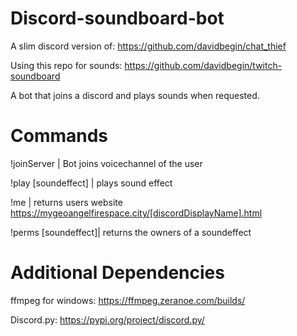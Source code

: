 # Discord-soundboard-bot

A slim discord version of: https://github.com/davidbegin/chat_thief  

Using this repo for sounds: https://github.com/davidbegin/twitch-soundboard

A bot that joins a discord and plays sounds when requested.

# Commands

!joinServer         | Bot joins voicechannel of the user 

!play [soundeffect] | plays sound effect

!me                 | returns users website https://mygeoangelfirespace.city/[discordDisplayName].html

!perms [soundeffect]| returns the owners of a soundeffect

 
# Additional Dependencies

ffmpeg for windows: https://ffmpeg.zeranoe.com/builds/

Discord.py: https://pypi.org/project/discord.py/


